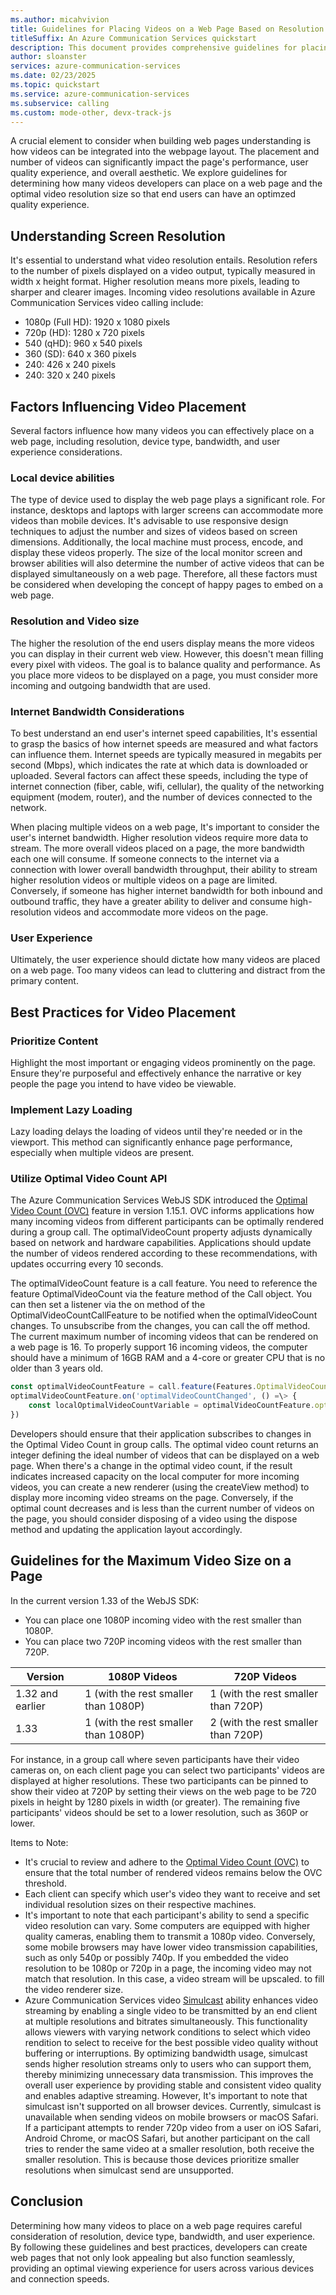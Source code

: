 ```yaml
---
ms.author: micahvivion
title: Guidelines for Placing Videos on a Web Page Based on Resolution Size
titleSuffix: An Azure Communication Services quickstart
description: This document provides comprehensive guidelines for placing videos on a web page based on resolution size to optimize video placement and enhance overall page performance.
author: sloanster
services: azure-communication-services
ms.date: 02/23/2025
ms.topic: quickstart
ms.service: azure-communication-services
ms.subservice: calling
ms.custom: mode-other, devx-track-js
---
```


A crucial element to consider when building web pages understanding is how videos can be integrated into the webpage layout. The placement and number of videos can significantly impact the page's performance, user quality experience, and overall aesthetic. We explore guidelines for determining how many videos developers can place on a web page and the optimal video resolution size so that end users can have an optimzed quality experience.

## Understanding Screen Resolution
It's essential to understand what video resolution entails. Resolution refers to the number of pixels displayed on a video output, typically measured in width x height format. Higher resolution means more pixels, leading to sharper and clearer images. Incoming video resolutions available in Azure Communication Services video calling include:

- 1080p (Full HD): 1920 x 1080 pixels
- 720p (HD): 1280 x 720 pixels
- 540 (qHD): 960 x 540 pixels
- 360 (SD): 640 x 360 pixels
- 240: 426 x 240 pixels
- 240: 320 x 240 pixels

## Factors Influencing Video Placement
Several factors influence how many videos you can effectively place on a web page, including resolution, device type, bandwidth, and user experience considerations.

### Local device abilities
The type of device used to display the web page plays a significant role. For instance, desktops and laptops with larger screens can accommodate more videos than mobile devices. It's advisable to use responsive design techniques to adjust the number and sizes of videos based on screen dimensions. Additionally, the local machine must process, encode, and display these videos properly. The size of the local monitor screen and browser abilities will also determine the number of active videos that can be displayed simultaneously on a web page. Therefore, all these factors must be considered when developing the concept of happy pages to embed on a web page.

### Resolution and Video size
The higher the resolution of the end users display means the more videos you can display in their current web view. However, this doesn't mean filling every pixel with videos. The goal is to balance quality and performance. As you place more videos to be displayed on a page, you must consider more incoming and outgoing bandwidth that are used.

### Internet Bandwidth Considerations
To best understand an end user's internet speed capabilities, It's essential to grasp the basics of how internet speeds are measured and what factors can influence them. Internet speeds are typically measured in megabits per second (Mbps), which indicates the rate at which data is downloaded or uploaded. Several factors can affect these speeds, including the type of internet connection (fiber, cable, wifi, cellular), the quality of the networking equipment (modem, router), and the number of devices connected to the network.

When placing multiple videos on a web page, It's important to consider the user's internet bandwidth. Higher resolution videos require more data to stream. The more overall videos placed on a page, the more bandwidth each one will consume. If someone connects to the internet via a connection with lower overall bandwidth throughput, their ability to stream higher resolution videos or multiple videos on a page are limited. Conversely, if someone has higher internet bandwidth for both inbound and outbound traffic, they have a greater ability to deliver and consume high-resolution videos and accommodate more videos on the page.

### User Experience
Ultimately, the user experience should dictate how many videos are placed on a web page. Too many videos can lead to cluttering and distract from the primary content.

## Best Practices for Video Placement

### Prioritize Content
Highlight the most important or engaging videos prominently on the page. Ensure they're purposeful and effectively enhance the narrative or key people the page you intend to have video be viewable.

### Implement Lazy Loading

Lazy loading delays the loading of videos until they're needed or in the viewport. This method can significantly enhance page performance, especially when multiple videos are present.

### Utilize Optimal Video Count API

The Azure Communication Services WebJS SDK introduced the [Optimal Video Count (OVC)](../../how-tos/calling-sdk/manage-video.md?pivots=platform-web) feature in version 1.15.1. OVC informs applications how many incoming videos from different participants can be optimally rendered during a group call. The optimalVideoCount property adjusts dynamically based on network and hardware capabilities. Applications should update the number of videos rendered according to these recommendations, with updates occurring every 10 seconds.

The optimalVideoCount feature is a call feature. You need to reference the feature OptimalVideoCount via the feature method of the Call object. You can then set a listener via the on method of the OptimalVideoCountCallFeature to be notified when the optimalVideoCount changes. To unsubscribe from the changes, you can call the off method. The current maximum number of incoming videos that can be rendered on a web page is 16. To properly support 16 incoming videos, the computer should have a minimum of 16GB RAM and a 4-core or greater CPU that is no older than 3 years old.

```javascript
const optimalVideoCountFeature = call.feature(Features.OptimalVideoCount);
optimalVideoCountFeature.on('optimalVideoCountChanged', () =\> {
    const localOptimalVideoCountVariable = optimalVideoCountFeature.optimalVideoCount;
})
```

Developers should ensure that their application subscribes to changes in the Optimal Video Count in group calls. The optimal video count returns an integer defining the ideal number of videos that can be displayed on a web page. When there's a change in the optimal video count, if the result indicates increased capacity on the local computer for more incoming videos, you can create a new renderer (using the createView method) to display more incoming video streams on the page. Conversely, if the optimal count decreases and is less than the current number of videos on the page, you should consider disposing of a video using the dispose method and updating the application layout accordingly.

## Guidelines for the Maximum Video Size on a Page

In the current version 1.33 of the WebJS SDK:

- You can place one 1080P incoming video with the rest smaller than 1080P.
- You can place two 720P incoming videos with the rest smaller than 720P.

| Version          | 1080P Videos                         | 720P Videos                         |
|------------------|--------------------------------------|-------------------------------------|
| 1.32 and earlier | 1 (with the rest smaller than 1080P) | 1 (with the rest smaller than 720P) |
| 1.33             | 1 (with the rest smaller than 1080P) | 2 (with the rest smaller than 720P) |

For instance, in a group call where seven participants have their video cameras on, on each client page you can select two participants' videos are displayed at higher resolutions. These two participants can be pinned to show their video at 720P by setting their views on the web page to be 720 pixels in height by 1280 pixels in width (or greater). The remaining five participants' videos should be set to a lower resolution, such as 360P or lower.

Items to Note:

- It's crucial to review and adhere to the [Optimal Video Count (OVC)](../../how-tos/calling-sdk/manage-video.md?pivots=platform-web) to ensure that the total number of rendered videos remains below the OVC threshold.
- Each client can specify which user's video they want to receive and set individual resolution sizes on their respective machines.
- It's important to note that each participant's ability to send a specific video resolution can vary. Some computers are equipped with higher quality cameras, enabling them to transmit a 1080p video. Conversely, some mobile browsers may have lower video transmission capabilities, such as only 540p or possibly 740p. If you embedded the video resolution to be 1080p or 720p in a page, the incoming video may not match that resolution. In this case, a video stream will be upscaled. to fill the video renderer size.
- Azure Communication Services video [Simulcast](../../concepts/voice-video-calling/simulcast.md) ability enhances video streaming by enabling a single video to be transmitted by an end client at multiple resolutions and bitrates simultaneously. This functionality allows viewers with varying network conditions to select which video rendition to select to receive for the best possible video quality without buffering or interruptions. By optimizing bandwidth usage, simulcast sends higher resolution streams only to users who can support them, thereby minimizing unnecessary data transmission. This improves the overall user experience by providing stable and consistent video quality and enables adaptive streaming. However, It's important to note that simulcast isn't supported on all browser devices. Currently, simulcast is unavailable when sending videos on mobile browsers or macOS Safari. If a participant attempts to render 720p video from a user on iOS Safari, Android Chrome, or macOS Safari, but another participant on the call tries to render the same video at a smaller resolution, both receive the smaller resolution. This is because those devices prioritize smaller resolutions when simulcast send are unsupported.  

## Conclusion
Determining how many videos to place on a web page requires careful consideration of resolution, device type, bandwidth, and user experience. By following these guidelines and best practices, developers can create web pages that not only look appealing but also function seamlessly, providing an optimal viewing experience for users across various devices and connection speeds.
